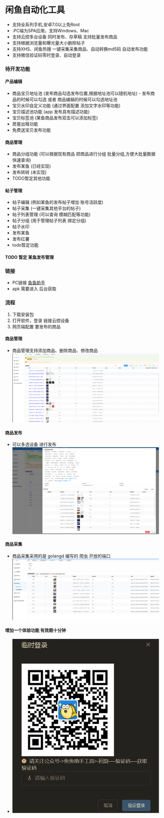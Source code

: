 # 闲鱼自动化工具


- 支持全系列手机,安卓7.0以上免Root
- .PC端为SPA应用，支持Windows、Mac
- 支持云控多台设备 同时发布、存草稿 支持批量发布商品
- 支持根据浏览量和曝光量大小删除帖子
- 支持XHS、闲鱼热搜 一键采集采集商品、自动转换md5码 自动发布功能
- 支持微信验证码零时登录、自动登录


### 待开发功能
#### 产品编辑
- 商品宝贝地址池 (发布商品勾选发布位置,根据地址池可以随机地址) - 发布商品的时候可以勾选 或者 商品编辑的时候可以勾选地址池
- 宝贝水印自定义功能 (通过界面配置 添加文字水印等功能)
- 宝贝描述池功能 (app 发布具有描述功能)
- 宝贝标签池 (某鱼商品发布双击可以添加标签)
- 房屋出租功能
- 免费送宝贝发布功能


#### 商品管理

- 商品分组功能 (可以根据现有商品 把商品进行分组 批量分组,方便大批量数据 快速查询)
- 发布某鱼 (已经实现)
- 发布转转 (未实现)
- TODO暂定其他功能

#### 帖子管理

- 帖子编辑 (例如某鱼的发布帖子增加 账号活跃度)
- 帖子采集 (一键采集其他平台的帖子)
- 帖子列表管理 (可以查询 模糊匹配等功能)
- 帖子分组 (用于管理帖子列表 绑定分组)
- 帖子水印 
- 发布某鱼
- 发布红薯
- todo暂定功能

#### TODO 暂定 某鱼发布管理



### 链接
- PC链接 [鱼鱼助手](https://api-y.cn/#/)
- apk 需要进入 后台获取


### 流程
1. 下载安装包
2. 打开软件，登录 链接云控设备
3. 网页端配置 要发布的商品 

#### 商品管理
- 商品管理支持添加商品、删除商品、修改商品
![alt text](image-1.png)

#### 商品发布
- 可以多选设备 进行发布
![alt text](image-4.png)

#### 商品采集
- 商品采集采用的是 golangd 编写的 爬虫 开放的端口
![alt text](image-3.png)


#### 增加一个体验功能 有效期十分钟
-  ![alt text](image.png)